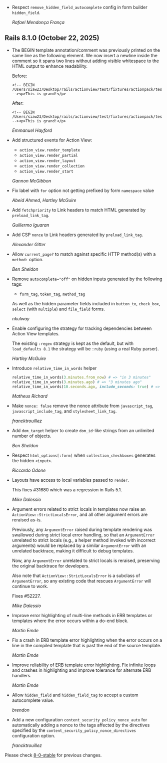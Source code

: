 *   Respect `remove_hidden_field_autocomplete` config in form builder `hidden_field`.

    *Rafael Mendonça França*


## Rails 8.1.0 (October 22, 2025) ##

*   The BEGIN template annotation/comment was previously printed on the same line as the following element. We now insert a newline inside the comment so it spans two lines without adding visible whitespace to the HTML output to enhance readability.

    Before:
    ```
    <!-- BEGIN /Users/siaw23/Desktop/rails/actionview/test/fixtures/actionpack/test/greeting.html.erb --><p>This is grand!</p>
    ```

    After:
    ```
    <!-- BEGIN /Users/siaw23/Desktop/rails/actionview/test/fixtures/actionpack/test/greeting.html.erb
    --><p>This is grand!</p>
    ```
    *Emmanuel Hayford*

*   Add structured events for Action View:
    - `action_view.render_template`
    - `action_view.render_partial`
    - `action_view.render_layout`
    - `action_view.render_collection`
    - `action_view.render_start`

    *Gannon McGibbon*

*   Fix label with `for` option not getting prefixed by form `namespace` value

    *Abeid Ahmed*, *Hartley McGuire*

*   Add `fetchpriority` to Link headers to match HTML generated by `preload_link_tag`.

    *Guillermo Iguaran*

*   Add CSP `nonce` to Link headers generated by `preload_link_tag`.

    *Alexander Gitter*

*   Allow `current_page?` to match against specific HTTP method(s) with a `method:` option.

    *Ben Sheldon*

*   Remove `autocomplete="off"` on hidden inputs generated by the following
    tags:

    * `form_tag`, `token_tag`, `method_tag`

    As well as the hidden parameter fields included in `button_to`,
    `check_box`, `select` (with `multiple`) and `file_field` forms.

    *nkulway*

*   Enable configuring the strategy for tracking dependencies between Action
    View templates.

    The existing `:regex` strategy is kept as the default, but with
    `load_defaults 8.1` the strategy will be `:ruby` (using a real Ruby parser).

    *Hartley McGuire*

*   Introduce `relative_time_in_words` helper

    ```ruby
    relative_time_in_words(3.minutes.from_now) # => "in 3 minutes"
    relative_time_in_words(3.minutes.ago) # => "3 minutes ago"
    relative_time_in_words(10.seconds.ago, include_seconds: true) # => "less than 10 seconds ago"
    ```

    *Matheus Richard*

*   Make `nonce: false` remove the nonce attribute from `javascript_tag`, `javascript_include_tag`, and `stylesheet_link_tag`.

    *francktrouillez*

*   Add `dom_target` helper to create `dom_id`-like strings from an unlimited
    number of objects.

    *Ben Sheldon*

*   Respect `html_options[:form]` when `collection_checkboxes` generates the
    hidden `<input>`.

    *Riccardo Odone*

*   Layouts have access to local variables passed to `render`.

    This fixes #31680 which was a regression in Rails 5.1.

    *Mike Dalessio*

*   Argument errors related to strict locals in templates now raise an
    `ActionView::StrictLocalsError`, and all other argument errors are reraised as-is.

    Previously, any `ArgumentError` raised during template rendering was swallowed during strict
    local error handling, so that an `ArgumentError` unrelated to strict locals (e.g., a helper
    method invoked with incorrect arguments) would be replaced by a similar `ArgumentError` with an
    unrelated backtrace, making it difficult to debug templates.

    Now, any `ArgumentError` unrelated to strict locals is reraised, preserving the original
    backtrace for developers.

    Also note that `ActionView::StrictLocalsError` is a subclass of `ArgumentError`, so any existing
    code that rescues `ArgumentError` will continue to work.

    Fixes #52227.

    *Mike Dalessio*

*   Improve error highlighting of multi-line methods in ERB templates or
    templates where the error occurs within a do-end block.

    *Martin Emde*

*   Fix a crash in ERB template error highlighting when the error occurs on a
    line in the compiled template that is past the end of the source template.

    *Martin Emde*

*   Improve reliability of ERB template error highlighting.
    Fix infinite loops and crashes in highlighting and
    improve tolerance for alternate ERB handlers.

    *Martin Emde*

*   Allow `hidden_field` and `hidden_field_tag` to accept a custom autocomplete value.

    *brendon*

*   Add a new configuration `content_security_policy_nonce_auto` for automatically adding a nonce to the tags affected by the directives specified by the `content_security_policy_nonce_directives` configuration option.

    *francktrouillez*

Please check [8-0-stable](https://github.com/rails/rails/blob/8-0-stable/actionview/CHANGELOG.md) for previous changes.
